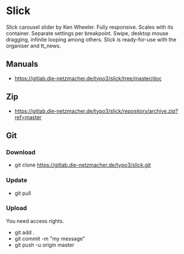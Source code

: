 # Slick
Slick carousel slider by Ken Wheeler. Fully responsive. Scales with its container. Separate settings per breakpoint. 
Swipe, desktop mouse dragging, infinite looping among others. Slick is ready-for-use with the organiser and tt_news.

## Manuals
+ https://gitlab.die-netzmacher.de/typo3/slick/tree/master/doc

## Zip

+ https://gitlab.die-netzmacher.de/typo3/slick/repository/archive.zip?ref=master

## Git
### Download
+ git clone https://gitlab.die-netzmacher.de/typo3/slick.git

### Update
+ git pull

### Upload
You need access rights.
+ git add .
+ git commit -m "my message"
+ git push -u origin master
